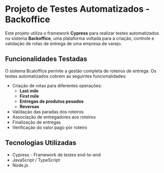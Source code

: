 # Projeto de Testes Automatizados - Backoffice

Este projeto utiliza o framework **Cypress** para realizar testes automatizados no sistema **Backoffice**, uma plataforma voltada para a criação, controle e validação de rotas de entrega de uma empresa de varejo.

## Funcionalidades Testadas

O sistema Bcaloffice permite a gestão completa de roteiros de entrega. Os testes automatizados cobrem as seguintes funcionalidades:

- Criação de rotas para diferentes operações:
  - **Last mile**
  - **First mile**
  - **Entregas de produtos pesados**
  - **Reversas**
- Validação das paradas dos roteiros
- Associação de entregadores aos roteiros
- Finalização de entregas
- Verificação do valor pago por roteiro

## Tecnologias Utilizadas

- Cypress - Framework de testes end-to-end
- JavaScript / TypeScript
- Node.js


   
